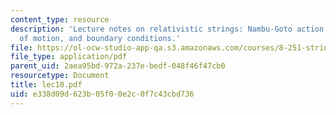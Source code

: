 ```yaml
---
content_type: resource
description: 'Lecture notes on relativistic strings: Nambu-Goto action, equations
  of motion, and boundary conditions.'
file: https://ol-ocw-studio-app-qa.s3.amazonaws.com/courses/8-251-string-theory-for-undergraduates-spring-2007/e338d09d623b05f00e2c0f7c43cbd736_lec10.pdf
file_type: application/pdf
parent_uid: 2aea95bd-972a-237e-bedf-048f46f47cb0
resourcetype: Document
title: lec10.pdf
uid: e338d09d-623b-05f0-0e2c-0f7c43cbd736
---
```

